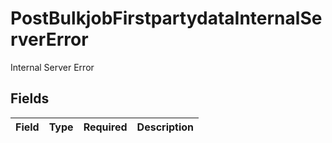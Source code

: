 # PostBulkjobFirstpartydataInternalServerError

Internal Server Error


## Fields

| Field       | Type        | Required    | Description |
| ----------- | ----------- | ----------- | ----------- |